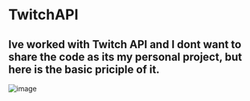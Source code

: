 # TwitchAPI
## Ive worked with Twitch API and I dont want to share the code as its my personal project, but here is the basic priciple of it.
![image](https://github.com/HoneyPotHive/TwitchAPI/assets/49962307/0a5beedd-f43a-40cb-ba01-6ea2d120867b)
